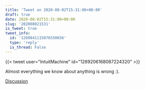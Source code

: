 ```yaml
---
title: 'Tweet on 2020-08-02T15:31:00+00:00'
draft: true
date: 2020-08-02T15:31:00+00:00
slug: '202008021531'
is_tweet: true
tweet_info:
  id: '1289841115076550656'
  type: 'reply'
  is_thread: False
---
```




{{< tweet user="IntuitMachine" id="1289206168087224320" >}}

Almost everything we know about anything is wrong :).

[Discussion](https://x.com/sytelus/status/1289841115076550656)

